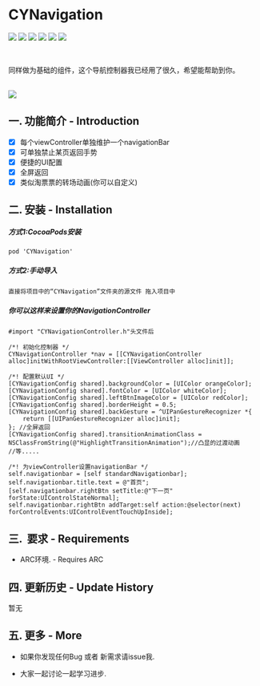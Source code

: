 # CYNavigation
[![](https://img.shields.io/travis/rust-lang/rust.svg?style=flat)](https://github.com/zhangchunyu2016/CYNavigation)
[![](https://img.shields.io/badge/language-Object--C-1eafeb.svg?style=flat)](https://developer.apple.com/Objective-C)
[![](https://img.shields.io/badge/license-MIT-353535.svg?style=flat)](https://developer.apple.com/iphone/index.action)
[![](https://img.shields.io/badge/platform-iOS-lightgrey.svg?style=flat)](https://github.com/zhangchunyu2016/CYNavigation)
[![](https://img.shields.io/badge/Pod-v1.0.0-blue.svg?style=flat)](https://cocoapods.org/?q=cytabbar)
[![](https://img.shields.io/badge/QQ-707214577-red.svg)](http://wpa.qq.com/msgrd?v=3&uin=707214577&site=qq&menu=yes)


</br>
<p>同样做为基础的组件，这个导航控制器我已经用了很久，希望能帮助到你。</p></br>
<img src="http://upload-images.jianshu.io/upload_images/2028853-368b7e847f6f733e.png?imageMogr2/auto-orient/strip%7CimageView2/2/w/320"style="display: inline-block"></br>

## 一.  功能简介 - Introduction

- [x] 每个viewController单独维护一个navigationBar
- [x] 可单独禁止某页返回手势   
- [x] 便捷的UI配置
- [x] 全屏返回
- [x] 类似淘票票的转场动画(你可以自定义) 

## 二.  安装 - Installation

##### 方式1:CocoaPods安装
```
pod 'CYNavigation'
```


##### 方式2:手动导入
```
直接将项目中的“CYNavigation”文件夹的源文件 拖入项目中
```

##### 你可以这样来设置你的NavigationController
```
#import "CYNavigationController.h"头文件后

/*! 初始化控制器 */
CYNavigationController *nav = [[CYNavigationController alloc]initWithRootViewController:[[ViewController alloc]init]];

/*! 配置默认UI */
[CYNavigationConfig shared].backgroundColor = [UIColor orangeColor];
[CYNavigationConfig shared].fontColor = [UIColor whiteColor];
[CYNavigationConfig shared].leftBtnImageColor = [UIColor redColor];
[CYNavigationConfig shared].borderHeight = 0.5;
[CYNavigationConfig shared].backGesture = ^UIPanGestureRecognizer *{
    return [[UIPanGestureRecognizer alloc]init];
}; //全屏返回
[CYNavigationConfig shared].transitionAnimationClass = NSClassFromString(@"HighlightTransitionAnimation");//凸显的过渡动画
//等.....

/*! 为viewController设置navigationBar */
self.navigationbar = [self standardNavigationbar];
self.navigationbar.title.text = @"首页";
[self.navigationbar.rightBtn setTitle:@"下一页" forState:UIControlStateNormal];
self.navigationbar.rightBtn addTarget:self action:@selector(next) forControlEvents:UIControlEventTouchUpInside];

```


## 三.  要求 - Requirements

- ARC环境. - Requires ARC


## 四.  更新历史 - Update History

暂无		  

## 五.  更多 - More

- 如果你发现任何Bug 或者 新需求请issue我.

- 大家一起讨论一起学习进步.
  
